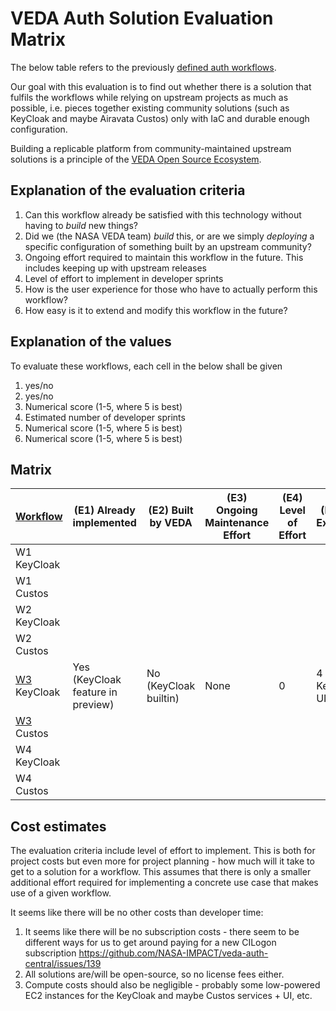 # VEDA Auth Solution Evaluation Matrix

The below table refers to the previously [defined auth workflows](https://github.com/NASA-IMPACT/veda-auth-central/blob/main/docs/use-case-evaluation/workflows.md).

Our goal with this evaluation is to find out whether there is a solution that fulfils the workflows while relying on upstream projects as much as possible, 
i.e. pieces together existing community solutions (such as KeyCloak and maybe Airavata Custos) only with IaC and durable enough configuration.

Building a replicable platform from community-maintained upstream solutions is a principle of the [VEDA Open Source Ecosystem](https://docs.openveda.cloud/open-source-ecosystem/).


## Explanation of the evaluation criteria

1. Can this workflow already be satisfied with this technology without having to *build* new things?
2. Did we (the NASA VEDA team) *build* this, or are we simply *deploying* a specific configuration of something built by an upstream community?
3. Ongoing effort required to maintain this workflow in the future. This includes keeping up with upstream releases
4. Level of effort to implement in developer sprints
5. How is the user experience for those who have to actually perform this workflow?
6. How easy is it to extend and modify this workflow in the future?


## Explanation of the values

To evaluate these workflows, each cell in the below shall be given

1. yes/no
2. yes/no
3. Numerical score (1-5, where 5 is best)
4. Estimated number of developer sprints
5. Numerical score (1-5, where 5 is best)
6. Numerical score (1-5, where 5 is best)

## Matrix

| [Workflow](https://github.com/NASA-IMPACT/veda-auth-central/blob/main/docs/use-case-evaluation/workflows.md) | (E1) Already implemented | (E2) Built by VEDA | (E3) Ongoing Maintenance Effort | (E4) Level of Effort | (E5) User Experience | (E6) Ease of future change | 
| - | - | - | - | - | - | - |
| W1 KeyCloak |  |  |  |  |  |  |
| W1 Custos |  |  |  |  |  |  |
| W2 KeyCloak |  |  |  |  |  |  |
| W2 Custos |  |  |  |  |  |  |
| [W3](https://docs.google.com/document/d/1Jbqj89mzKYCDRxNI5VQ1WYLWQVq_93hGW6XaSm11cGs/edit?tab=t.0#heading=h.was12i5zxbgb) KeyCloak | Yes (KeyCloak feature in preview) | No (KeyCloak builtin) | None | 0 | 4 (using KeyCloak UI) | 5 (easy e.g. to expand list of permissions) |
| [W3](https://docs.google.com/document/d/14UXEQWEouGRIUbI4epmbGSH2svYWbTKxjxNf3TR_ohw/edit?tab=t.0#heading=h.was12i5zxbgb) Custos |  |  |  |  |  |  |
| W4 KeyCloak |  |  |  |  |  |  |
| W4 Custos |  |  |  |  |  |  |

## Cost estimates

The evaluation criteria include level of effort to implement. This is both for project costs but even more for project planning - how much will it take to get to a solution for a workflow. 
This assumes that there is only a smaller additional effort required for implementing a concrete use case that makes use of a given workflow.

It seems like there will be no other costs than developer time:
1. It seems like there will be no subscription costs - there seem to be different ways for us to get around paying for a new CILogon subscription https://github.com/NASA-IMPACT/veda-auth-central/issues/139
2. All solutions are/will be open-source, so no license fees either.
3. Compute costs should also be negligible - probably some low-powered EC2 instances for the KeyCloak and maybe Custos services + UI, etc.
